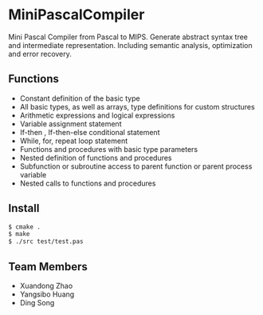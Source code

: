 # MiniPascalCompiler

Mini Pascal Compiler from Pascal to MIPS. 
Generate abstract syntax tree and intermediate representation. Including semantic analysis, optimization and error recovery.

## Functions
- Constant definition of the basic type
- All basic types, as well as arrays, type definitions for custom structures
- Arithmetic expressions and logical expressions
- Variable assignment statement
- If-then , If-then-else conditional statement
- While, for, repeat loop statement
- Functions and procedures with basic type parameters
- Nested definition of functions and procedures
- Subfunction or subroutine access to parent function or parent process variable
- Nested calls to functions and procedures

## Install
```bash
$ cmake .
$ make
$ ./src test/test.pas
```

## Team Members

- Xuandong Zhao
- Yangsibo Huang
- Ding Song
